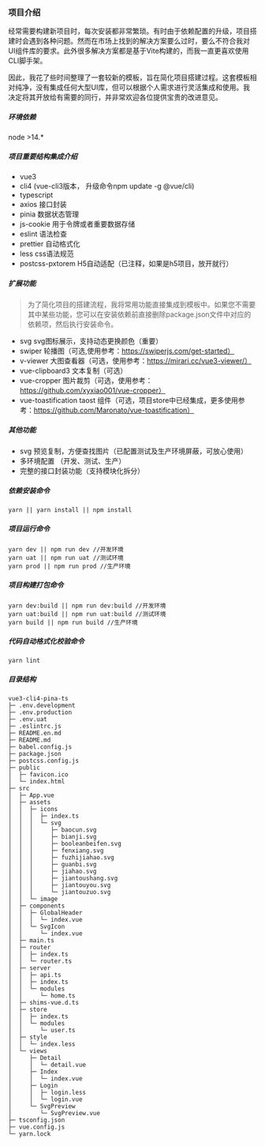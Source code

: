 ### 项目介绍
经常需要构建新项目时，每次安装都非常繁琐。有时由于依赖配置的升级，项目搭建时会遇到各种问题。然而在市场上找到的解决方案要么过时，要么不符合我对UI组件库的要求。此外很多解决方案都是基于Vite构建的，而我一直更喜欢使用CLI脚手架。

因此，我花了些时间整理了一套较新的模板，旨在简化项目搭建过程。这套模板相对纯净，没有集成任何大型UI库，但可以根据个人需求进行灵活集成和使用。我决定将其开放给有需要的同行，并非常欢迎各位提供宝贵的改进意见。

##### 环境依赖
node >14.*

##### 项目重要结构集成介绍
* vue3
* cli4 (vue-cli3版本， 升级命令npm update -g @vue/cli)
* typescript
* axios 接口封装
* pinia 数据状态管理
* js-cookie 用于令牌或者重要数据存储
* eslint 语法检查
* prettier 自动格式化
* less css语法规范
* postcss-pxtorem H5自动适配（已注释，如果是h5项目，放开就行）

##### 扩展功能
> 为了简化项目的搭建流程，我将常用功能直接集成到模板中。如果您不需要其中某些功能，您可以在安装依赖前直接删除package.json文件中对应的依赖项，然后执行安装命令。
* svg svg图标展示，支持动态更换颜色（重要）
* swiper 轮播图（可选,使用参考：https://swiperjs.com/get-started） 
* v-viewer 大图查看器（可选，使用参考：https://mirari.cc/vue3-viewer/）
* vue-clipboard3 文本复制（可选）
* vue-cropper 图片裁剪（可选，使用参考：https://github.com/xyxiao001/vue-cropper）
* vue-toastification taost 组件（可选，项目store中已经集成，更多使用参考：https://github.com/Maronato/vue-toastification）

##### 其他功能
* svg 预览复制，方便查找图片（已配置测试及生产环境屏蔽，可放心使用）
* 多环境配置 （开发、测试、生产）
* 完整的接口封装功能（支持模块化拆分）


##### 依赖安装命令
```
yarn || yarn install || npm install
```

##### 项目运行命令
```
yarn dev || npm run dev //开发环境
yarn uat || npm run uat //测试环境
yarn prod || npm run prod //生产环境
```

##### 项目构建打包命令
```
yarn dev:build || npm run dev:build //开发环境
yarn uat:build || npm run uat:build //测试环境
yarn build || npm run build //生产环境
```

##### 代码自动格式化校验命令
```
yarn lint
```

##### 目录结构

```
vue3-cli4-pina-ts
├─ .env.development
├─ .env.production
├─ .env.uat
├─ .eslintrc.js
├─ README.en.md
├─ README.md
├─ babel.config.js
├─ package.json
├─ postcss.config.js
├─ public
│  ├─ favicon.ico
│  └─ index.html
├─ src
│  ├─ App.vue
│  ├─ assets
│  │  ├─ icons
│  │  │  ├─ index.ts
│  │  │  └─ svg
│  │  │     ├─ baocun.svg
│  │  │     ├─ bianji.svg
│  │  │     ├─ booleanbeifen.svg
│  │  │     ├─ fenxiang.svg
│  │  │     ├─ fuzhijiahao.svg
│  │  │     ├─ guanbi.svg
│  │  │     ├─ jiahao.svg
│  │  │     ├─ jiantoushang.svg
│  │  │     ├─ jiantouyou.svg
│  │  │     └─ jiantouzuo.svg
│  │  └─ image
│  ├─ components
│  │  ├─ GlobalHeader
│  │  │  └─ index.vue
│  │  └─ SvgIcon
│  │     └─ index.vue
│  ├─ main.ts
│  ├─ router
│  │  ├─ index.ts
│  │  └─ router.ts
│  ├─ server
│  │  ├─ api.ts
│  │  ├─ index.ts
│  │  └─ modules
│  │     └─ home.ts
│  ├─ shims-vue.d.ts
│  ├─ store
│  │  ├─ index.ts
│  │  └─ modules
│  │     └─ user.ts
│  ├─ style
│  │  └─ index.less
│  └─ views
│     ├─ Detail
│     │  └─ detail.vue
│     ├─ Index
│     │  └─ index.vue
│     ├─ Login
│     │  ├─ login.less
│     │  └─ login.vue
│     └─ SvgPreview
│        └─ SvgPreview.vue
├─ tsconfig.json
├─ vue.config.js
└─ yarn.lock

```